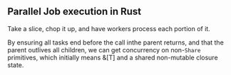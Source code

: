 Parallel Job execution in Rust
------------------------------

Take a slice, chop it up, and have workers process each portion of it.

By ensuring all tasks end before the call inthe parent returns, and that the
parent outlives all children, we can get concurrency on non-`Share` primitives,
which initially means &[T] and a shared non-mutable closure state.
